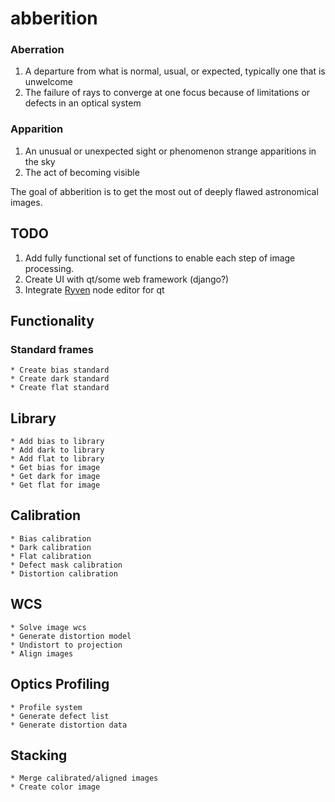 # abberition

### Aberration
1. A departure from what is normal, usual, or expected, typically one that is unwelcome
2. The failure of rays to converge at one focus because of limitations or defects in an optical system


### Apparition

1. An unusual or unexpected sight or phenomenon strange apparitions in the sky
2. The act of becoming visible

The goal of abberition is to get the most out of deeply flawed astronomical images.


## TODO
1. Add fully functional set of functions to enable each step of image processing.
2. Create UI with qt/some web framework (django?)
3. Integrate [Ryven](https://ryven.org/guide#/?id=programming-nodes) node editor for qt


## Functionality

### Standard frames
	* Create bias standard
	* Create dark standard
	* Create flat standard

## Library
	* Add bias to library
	* Add dark to library
	* Add flat to library
	* Get bias for image
	* Get dark for image
	* Get flat for image
	
## Calibration
	* Bias calibration
	* Dark calibration
	* Flat calibration
	* Defect mask calibration
	* Distortion calibration

## WCS
	* Solve image wcs
	* Generate distortion model
	* Undistort to projection
	* Align images

## Optics Profiling
	* Profile system
    * Generate defect list
    * Generate distortion data

## Stacking
	* Merge calibrated/aligned images
    * Create color image